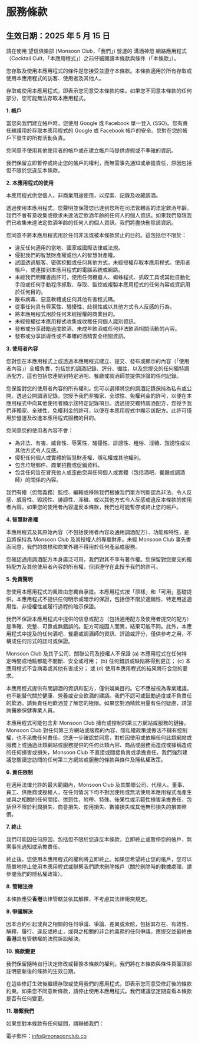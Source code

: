 # 服務條款

## 生效日期：2025 年 5 月 15 日

請在使用 望信俱樂部 (Monsoon Club，「我們」) 營運的 溝酒神燈 網路應用程式（Cocktail Cult，「本應用程式」）之前仔細閱讀本條款與條件（「本條款」）。

您存取及使用本應用程式的條件是您接受並遵守本條款。本條款適用於所有存取或使用本應用程式的訪客、使用者及其他人。

存取或使用本應用程式，即表示您同意受本條款約束。如果您不同意本條款的任何部分，您可能無法存取本應用程式。

**1. 帳戶**

當您向我們建立帳戶時，您使用 Google 或 Facebook 單一登入 (SSO)。您有責任維護用於存取本應用程式的 Google 或 Facebook 帳戶的安全。您對在您的帳戶下發生的所有活動負責。

您同意不使用其他使用者的帳戶或在建立帳戶時提供虛假或不準確的資訊。

我們保留立即暫停或終止您的帳戶的權利，而無需事先通知或承擔責任，原因包括但不限於您違反本條款。

**2. 本應用程式的使用**

本應用程式供您個人、非商業用途使用，以探索、記錄及收藏調酒。

透過使用本應用程式，您聲明並保證您已達到您所在司法管轄區的法定飲酒年齡。我們不會有意收集或徵求未達法定飲酒年齡的任何人的個人資訊。如果我們發現我們已收集未達法定飲酒年齡的任何人的個人資訊，我們將盡快刪除該資訊。

您同意不將本應用程式用於任何非法或被本條款禁止的目的。這包括但不限於：

- 違反任何適用的當地、國家或國際法律或法規。
- 侵犯我們的智慧財產權或他人的智慧財產權。
- 試圖透過駭客、密碼挖掘或任何其他方式，未經授權存取本應用程式、使用者帳戶，或連接到本應用程式的電腦系統或網路。
- 未經我們明確書面許可，使用任何機器人、蜘蛛程式、抓取工具或其他自動化手段或任何手動程序抓取、存取、監控或複製本應用程式的任何內容或資訊用於任何目的。
- 散布病毒、惡意軟體或任何其他有害程式碼。
- 從事任何具有辱罵性、騷擾性、歧視性或以其他方式令人反感的行為。
- 將本應用程式用於任何未經授權的商業目的。
- 未經授權從本應用程式收集或收穫任何個人識別資訊。
- 發布或分享鼓勵過度飲酒、未成年飲酒或任何非法飲酒相關活動的內容。
- 發布或分享誤導性或不準確的酒精安全相關資訊。

**3. 使用者內容**

您對您在本應用程式上或透過本應用程式建立、提交、發布或顯示的內容（「使用者內容」）全權負責，包括您的調酒記錄、評分、備註，以及您提交的任何獨特調酒配方。這也包括您連結到特定酒吧、餐廳或調酒師並提供評論的任何記錄。

您保留對您的使用者內容的所有權利。您可以選擇將您的調酒記錄保持為私有或公開。透過公開調酒記錄，您授予我們非獨家、全球性、免權利金的許可，以便在本應用程式中向其他使用者顯示該特定記錄項目。透過提交獨特調酒配方，您授予我們非獨家、全球性、免權利金的許可，以便在本應用程式中顯示該配方。此許可僅用於營運及改進本應用程式服務的目的。

您同意您的使用者內容不會：

- 為非法、有害、威脅性、辱罵性、騷擾性、誹謗性、粗俗、淫穢、毀謗性或以其他方式令人反感。
- 侵犯任何個人或實體的智慧財產權、隱私權或其他權利。
- 包含垃圾郵件、商業招攬或促銷資料。
- 包含任何旨在冒充他人或歪曲您與任何個人或實體（包括酒吧、餐廳或調酒師）的關係的內容。

我們有權（但無義務）監控、編輯或移除我們根據我們單方判斷認為非法、令人反感、威脅性、毀謗性、誹謗性、淫穢、或以其他方式令人反感或違反本條款的使用者內容。如果您的使用者內容違反本條款，我們也可能暫停或終止您的帳戶。

**4. 智慧財產權**

本應用程式及其原始內容（不包括使用者內容及通用調酒配方）、功能和特性，是且將保持為 Monsoon Club 及其授權人的專屬財產。未經 Monsoon Club 事先書面同意，我們的商標和商業外觀不得用於任何產品或服務。

您確認通用調酒配方本身廣泛可用，我們對其不享有著作權。您保留對您提交的獨特配方及其他使用者內容的所有權，但須遵守在此授予我們的許可。

**5. 免責聲明**

您使用本應用程式的風險由您獨自承擔。本應用程式按「原樣」和「可用」基礎提供。本應用程式不提供任何明示或暗示的保證，包括但不限於適銷性、特定用途適用性、非侵權性或履行過程的暗示保證。

我們不保證本應用程式中提供的信息或配方（包括通用配方及使用者提交的配方）是準確、完整、可靠或無錯誤的。配方可能因人而異，結果可能不同。此外，本應用程式中提及的任何酒吧、餐廳或調酒師的資訊、評論或評分，僅供參考之用，不構成任何形式的認可或保證。

Monsoon Club 及其子公司、關聯公司及授權人不保證 (a) 本應用程式在任何特定時間或地點都能不間斷、安全或可用； (b) 任何錯誤或缺陷將得到更正； (c) 本應用程式不含病毒或其他有害成分； 或 (d) 使用本應用程式的結果將符合您的要求。

本應用程式提供有關調酒的資訊和配方，僅供娛樂目的。它不應被視為專業建議，也不能替代關於健康、營養或安全飲酒的建議。我們不認可或鼓勵過度或不負責任的飲酒。請負責任地飲酒並了解您的極限。如果您對酒精飲用量有任何疑慮，請諮詢醫療保健專業人員。

本應用程式可能包含非 Monsoon Club 擁有或控制的第三方網站或服務的鏈接。Monsoon Club 對任何第三方網站或服務的內容、隱私權政策或做法不擁有控制權，也不承擔任何責任。您進一步確認並同意，對於因使用或依賴任何此類網站或服務上或通過此類網站或服務提供的任何此類內容、商品或服務而造成或據稱造成的任何損害或損失，Monsoon Club 不直接或間接負責或承擔責任。我們強烈建議您閱讀您訪問的任何第三方網站或服務的條款與條件及隱私權政策。

**6. 責任限制**

在適用法律允許的最大範圍內，Monsoon Club 及其關聯公司、代理人、董事、員工、供應商或授權人，在任何情況下均不對因使用或無法使用本應用程式而產生或與之相關的任何間接、懲罰性、附帶、特殊、後果性或示範性損害承擔責任，包括但不限於利潤損失、商譽損失、使用損失、數據損失或其他無形損失的損害賠償。

**7. 終止**

我們可能因任何原因，包括但不限於您違反本條款，立即終止或暫停您的帳戶，無需事先通知或承擔責任。

終止後，您使用本應用程式的權利將立即終止。如果您希望終止您的帳戶，您可以簡單地停止使用本應用程式或聯繫我們請求刪除帳戶（關於刪除時的數據處理，請參閱我們的隱私權政策）。

**8. 管轄法律**

本條款應受**香港**法律管轄並依其解釋，不考慮其法律衝突規定。

**9. 爭議解決**

因本合約引起或與之相關的任何爭議、爭論、差異或索賠，包括其存在、有效性、解釋、履行、違反或終止，或與之相關的非合約義務的任何爭議，應提交並最終由**香港**具有管轄權的法院訴訟解決。

**10. 條款變更**

我們保留隨時自行決定修改或替換本條款的權利。我們將在本條款與條件頁面頂部註明更新後的條款的生效日期。

在這些修訂生效後繼續存取或使用我們的應用程式，即表示您同意受修訂後的條款約束。如果您不同意新條款，請停止使用本應用程式。我們建議您定期查看本條款是否有任何變更。

**11. 聯繫我們**

如果您對本條款有任何疑問，請聯絡我們：

電子郵件：info@monsoonclub.co
